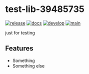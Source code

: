 # test-lib-39485735

[![release](https://img.shields.io/pypi/v/test-lib-39485735.svg)](https://pypi.org/project/test-lib-39485735/)
[![docs](https://img.shields.io/website/https/ikamedawn.github.io/test-lib-39485735/index.html.svg?label=docs&down_message=unavailable&up_message=available)](https://ikamedawn.github.io/test-lib-39485735)
[![develop](https://github.com/ikamedawn/test-lib-39485735/actions/workflows/dev.yml/badge.svg)](https://github.com/ikamedawn/test-lib-39485735/actions/workflows/dev.yml)
[![main](https://github.com/ikamedawn/test-lib-39485735/actions/workflows/release.yml/badge.svg)](https://github.com/ikamedawn/test-lib-39485735/actions/workflows/release.yml)

just for testing

## Features

* Something
* Something else
